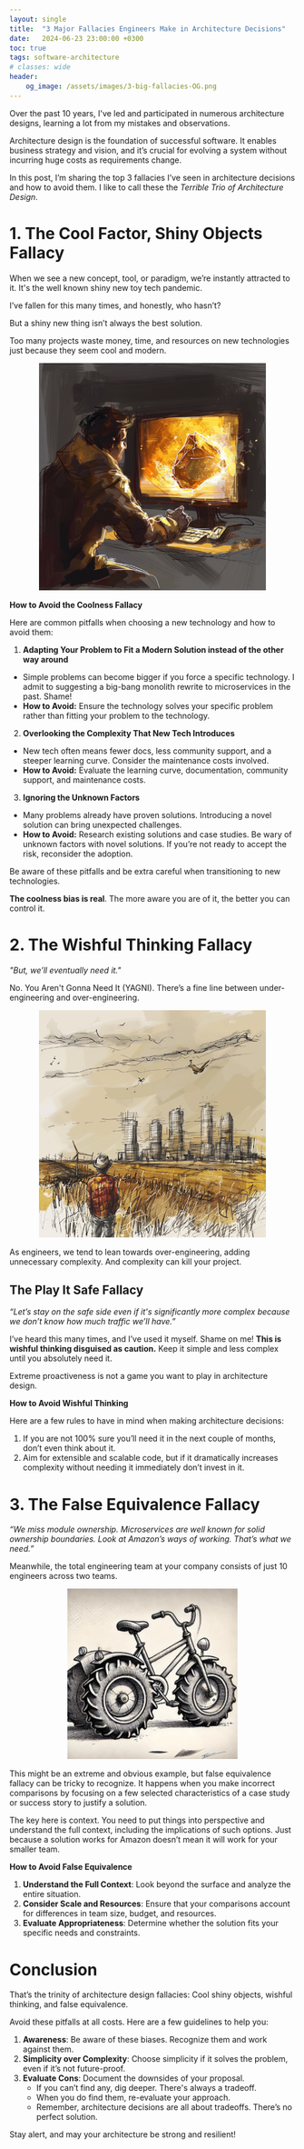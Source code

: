 ```yaml
---
layout: single
title:  "3 Major Fallacies Engineers Make in Architecture Decisions"
date:   2024-06-23 23:00:00 +0300
toc: true
tags: software-architecture
# classes: wide
header:
    og_image: /assets/images/3-big-fallacies-OG.png
---
```

Over the past 10 years, I've led and participated in numerous architecture designs, learning a lot from my mistakes and observations.

Architecture design is the foundation of successful software. It enables business strategy and vision, and it’s crucial for evolving a system without incurring huge costs as requirements change.

In this post, I’m sharing the top 3 fallacies I’ve seen in architecture decisions and how to avoid them. I like to call these the *Terrible Trio of Architecture Design*.

# 1. The Cool Factor, Shiny Objects Fallacy

When we see a new concept, tool, or paradigm, we’re instantly attracted to it. It's the well known shiny new toy tech pandemic.

I’ve fallen for this many times, and honestly, who hasn’t?

But a shiny new thing isn’t always the best solution.

Too many projects waste money, time, and resources on new technologies just because they seem cool and modern.

<p align=center>
<img alt="Shiny object" src="/assets/images/shiny-object.png" width="400">
</p>


**How to Avoid the Coolness Fallacy**

Here are common pitfalls when choosing a new technology and how to avoid them:

1. **Adapting Your Problem to Fit a Modern Solution instead of the other way around**
  - Simple problems can become bigger if you force a specific technology. I admit to suggesting a big-bang monolith rewrite to microservices in the past. Shame!
  - **How to Avoid:** Ensure the technology solves your specific problem rather than fitting your problem to the technology.
2. **Overlooking the Complexity That New Tech Introduces**
  - New tech often means fewer docs, less community support, and a steeper learning curve. Consider the maintenance costs involved.
  - **How to Avoid:** Evaluate the learning curve, documentation, community support, and maintenance costs.
3. **Ignoring the Unknown Factors**
  - Many problems already have proven solutions. Introducing a novel solution can bring unexpected challenges.
  - **How to Avoid:** Research existing solutions and case studies. Be wary of unknown factors with novel solutions. If you’re not ready to accept the risk, reconsider the adoption.

Be aware of these pitfalls and be extra careful when transitioning to new technologies.

**The coolness bias is real**. The more aware you are of it, the better you can control it.

# 2. The Wishful Thinking Fallacy

*"But, we’ll eventually need it."*

No. You Aren't Gonna Need It (YAGNI). There’s a fine line between under-engineering and over-engineering.


<p align=center>
<img alt="Shiny object" src="/assets/images/wishful-thinking.png" width="400">
</p>

As engineers, we tend to lean towards over-engineering, adding unnecessary complexity. And complexity can kill your project.

## The Play It Safe Fallacy

*“Let’s stay on the safe side even if it's significantly more complex because we don’t know how much traffic we’ll have.”*

I’ve heard this many times, and I’ve used it myself. Shame on me! **This is wishful thinking disguised as caution.** Keep it simple and less complex until you absolutely need it.

Extreme proactiveness is not a game you want to play in architecture design.

**How to Avoid Wishful Thinking**

Here are a few rules to have in mind when making architecture decisions:

1. If you are not 100% sure you’ll need it in the next couple of months, don’t even think about it.
2. Aim for extensible and scalable code, but if it dramatically increases complexity without needing it immediately don’t invest in it.

# 3. The False Equivalence Fallacy

*“We miss module ownership. Microservices are well known for solid ownership boundaries. Look at Amazon’s ways of working. That’s what we need.”*

Meanwhile, the total engineering team at your company consists of just 10 engineers across two teams.

<p align=center>
<img alt="Shiny object" src="/assets/images/false-equivalence.png" width="300">
</p>

This might be an extreme and obvious example, but false equivalence fallacy can be tricky to recognize. It happens when you make incorrect comparisons by focusing on a few selected characteristics of a case study or success story to justify a solution.

The key here is context. You need to put things into perspective and understand the full context, including the implications of such options. Just because a solution works for Amazon doesn’t mean it will work for your smaller team.

**How to Avoid False Equivalence**

1. **Understand the Full Context**: Look beyond the surface and analyze the entire situation.
2. **Consider Scale and Resources**: Ensure that your comparisons account for differences in team size, budget, and resources.
3. **Evaluate Appropriateness**: Determine whether the solution fits your specific needs and constraints.


# Conclusion

That’s the trinity of architecture design fallacies: Cool shiny objects, wishful thinking, and false equivalence.

Avoid these pitfalls at all costs. Here are a few guidelines to help you:

1. **Awareness**: Be aware of these biases. Recognize them and work against them.
2. **Simplicity over Complexity**: Choose simplicity if it solves the problem, even if it’s not future-proof.
3. **Evaluate Cons**: Document the downsides of your proposal.
   - If you can’t find any, dig deeper. There's always a tradeoff.
   - When you do find them, re-evaluate your approach.
   - Remember, architecture decisions are all about tradeoffs. There’s no perfect solution.

Stay alert, and may your architecture be strong and resilient!